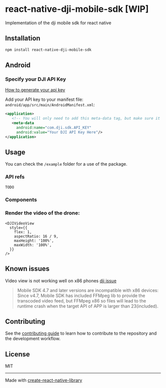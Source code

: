 # **react-native-dji-mobile-sdk [WIP]**
Implementation of the dji mobile sdk for react native
## **Installation**

```sh
npm install react-native-dji-mobile-sdk
```

## **Android**

### **Specify your DJI API Key**

[How to generate your api key](https://developer.dji.com/document/2e5ae092-b0fa-4cbd-abe2-956f44253c12#generate-an-app-key)

Add your API key to your manifest file: `android/app/src/main/AndroidManifest.xml`:
```xml
<application>
   <!-- You will only need to add this meta-data tag, but make sure it's a child of application -->
   <meta-data
     android:name="com.dji.sdk.API_KEY"
     android:value="Your DJI API Key Here"/>
</application>
```

## **Usage**

You can check the `/example` folder for a use of the package.

### **API refs**
```js
TODO
```

### **Components**

### Render the video of the drone:
```tsx
<DJIVideoView
  style={{
    flex: 1,
    aspectRatio: 16 / 9,
    maxHeight: '100%',
    maxWidth: '100%',
  }}
/>
```

## Known issues

Video view is not working well on x86 phones [dji issue](https://developer.dji.com/document/122b5969-d64d-4752-8452-400c41240aa5)

> Mobile SDK 4.7 and later versions are incompatible with x86 devices: Since v4.7, Mobile SDK has included FFMpeg lib to provide the transcoded video feed, but FFMpeg x86 so files will lead to the runtime crash when the target API of APP is larger than 23(included).



## Contributing

See the [contributing guide](CONTRIBUTING.md) to learn how to contribute to the repository and the development workflow.

## License

MIT

---

Made with [create-react-native-library](https://github.com/callstack/react-native-builder-bob)
